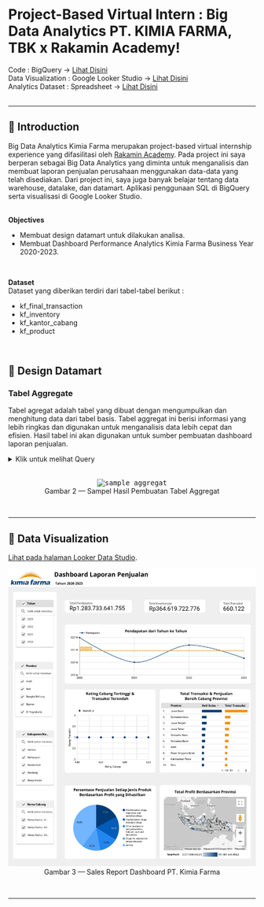 # **Project-Based Virtual Intern : Big Data Analytics PT. KIMIA FARMA, TBK x Rakamin Academy!**
Code : BigQuery -> [Lihat Disini](https://github.com/arknsa/Rakamin-Big-Data-Analytics-Kimia-Farma/blob/main/Integrated_Big-Data_Kimia-Farma.sql) <br>
Data Visualization : Google Looker Studio -> [Lihat Disini](https://lookerstudio.google.com/reporting/d0658e1c-3b0f-4330-8eb9-5a4c6efe86d9) <br>
Analytics Dataset : Spreadsheet -> [Lihat Disini](https://docs.google.com/spreadsheets/d/1ZJjGioO-NGQ2hxZkUqzeDdlVdotU801xvUfFmCDZIX0/edit?usp=sharing) <br>
<br>

---

## 📂 **Introduction**
Big Data Analytics Kimia Farma merupakan project-based virtual internship experience yang difasilitasi oleh [Rakamin Academy](https://www.rakamin.com/virtual-internship-experience/kimiafarma-big-data-analytics-virtual-internship-program). Pada project ini saya berperan sebagai Big Data Analytics yang diminta untuk menganalisis dan membuat laporan penjualan perusahaan menggunakan data-data yang telah disediakan. Dari project ini, saya juga banyak belajar tentang data warehouse, datalake, dan datamart. Aplikasi penggunaan SQL di BigQuery serta visualisasi di Google Looker Studio. <br>
<br>

**Objectives**
- Membuat design datamart untuk dilakukan analisa.
- Membuat Dashboard Performance Analytics Kimia Farma Business Year 2020-2023.
<br>

**Dataset** <br>
Dataset yang diberikan terdiri dari tabel-tabel berikut :
- kf_final_transaction
- kf_inventory
- kf_kantor_cabang
- kf_product
<br>

## 📂 **Design Datamart**
### Tabel Aggregate
Tabel agregat adalah tabel yang dibuat dengan mengumpulkan dan menghitung data dari tabel basis. Tabel aggregat ini berisi informasi yang lebih ringkas dan digunakan untuk menganalisis data lebih cepat dan efisien. Hasil tabel ini akan digunakan untuk sumber pembuatan dashboard laporan penjualan.

<details>
  <summary> Klik untuk melihat Query </summary>
    <br>
    
```sql
CREATE TABLE `kimia_farma.kf_analytics_data` AS #Membuat table analytics_data pada datased kimia_farma
SELECT #Menggunakan fungsi select untuk memilih tiap kolom dari tabel yang kita inginkan
    ft.transaction_id,
    ft.date,
    ft.branch_id,
    kc.branch_name,
    kc.kota,
    kc.provinsi,
    kc.rating AS rating_cabang, #Mengubah nama kolom menjadi rating_cabang
    ft.customer_name,
    ft.product_id,
    p.product_name,
    p.price AS actual_price, #Mengubah nama kolom menjadi actual_price
    ft.discount_percentage,
    CASE #Membuat fungsi case untuk mengkondisikan nilai berdasarkan beberapa kriteria, mirip dengan penggunaan if-else dalam bahasa pemrograman lainnya.
        WHEN ft.price <= 50000 THEN 0.10
        WHEN ft.price > 50000 AND ft.price <= 100000 THEN 0.15
        WHEN ft.price > 100000 AND ft.price <= 300000 THEN 0.20
        WHEN ft.price > 300000 AND ft.price <= 500000 THEN 0.25
        WHEN ft.price > 500000 THEN 0.30
    END AS persentase_gross_laba,
    (p.price - (p.price * ft.discount_percentage)) AS nett_sales,
    (p.price - (p.price * ft.discount_percentage)) * CASE
        WHEN p.price <= 50000 THEN 0.10
        WHEN p.price > 50000 AND p.price <= 100000 THEN 0.15
        WHEN p.price > 100000 AND p.price <= 300000 THEN 0.20
        WHEN p.price > 300000 AND p.price <= 500000 THEN 0.25
        ELSE 0.30
    END AS nett_profit,
    ft.rating AS rating_transaksi
FROM #Mengambil tabel kf_final_transaction dari dataset kimia_farma
    `kimia_farma.kf_final_transaction` ft
INNER JOIN #Menggabungkan tabel kf_kantor_cabang menggunakan inner join
    `kimia_farma.kf_kantor_cabang` kc ON ft.branch_id = kc.branch_id
INNER JOIN #Menggabungkan tabel kf_product menggunakan inner join
    `kimia_farma.kf_product` p ON ft.product_id = p.product_id
INNER JOIN #Menggabungkan tabel kf_inventory menggunakan inner join
    `kimia_farma.kf_inventory` i ON ft.branch_id = i.branch_id AND ft.product_id = i.product_id;
```
    
<br>
</details>
<br>

<p align="center">
    <kbd> <img width="750" alt="sample aggregat" src="https://user-images.githubusercontent.com/115857221/222876809-62000814-75b6-4f82-b6b7-05d00e618315.png"> </kbd> <br>
    Gambar 2 — Sampel Hasil Pembuatan Tabel Aggregat
</p>
<br>

---

## 📂 **Data Visualization**

[Lihat pada halaman Looker Data Studio](https://lookerstudio.google.com/u/0/reporting/d0658e1c-3b0f-4330-8eb9-5a4c6efe86d9/page/tEnnC/edit).

<p align="center">
    <kbd> <img width="1000" alt="Kimia_Farma_page-0001" src="https://github.com/arknsa/Rakamin-Big-Data-Analytics-Kimia-Farma/blob/main/Rakamin_KF_Analytics_Data_Visualization.jpg"> </kbd> <br>
    Gambar 3 — Sales Report Dashboard PT. Kimia Farma
</p>
<br>

---

